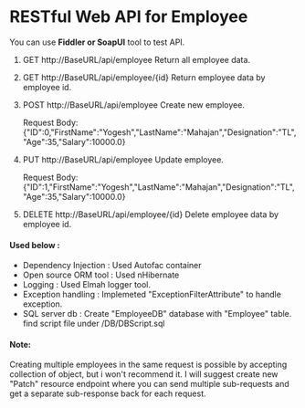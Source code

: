 # RESTful Web API for Employee
You can use **Fiddler or SoapUI** tool to test API.

1. GET http://BaseURL/api/employee
   Return all employee data.
   
2. GET http://BaseURL/api/employee/{id}
   Return employee data by employee id.
   
3. POST http://BaseURL/api/employee Create new employee.
   
   Request Body:
   {"ID":0,"FirstName":"Yogesh","LastName":"Mahajan","Designation":"TL","Age":35,"Salary":10000.0}
   
4. PUT http://BaseURL/api/employee Update employee.
   
   Request Body:
   {"ID":1,"FirstName":"Yogesh","LastName":"Mahajan","Designation":"TL","Age":35,"Salary":10000.0}
      
5. DELETE http://BaseURL/api/employee/{id}
   Delete employee data by employee id.


#### Used below : 
  - Dependency Injection : Used Autofac container
  - Open source ORM tool : Used nHibernate
  - Logging : Used Elmah logger tool.
  - Exception handling : Implemeted "ExceptionFilterAttribute" to handle exception. 
  - SQL server db : Create "EmployeeDB" database with "Employee" table. find script file under /DB/DBScript.sql

#### Note:
Creating multiple employees in the same request is possible by accepting collection of object, but i won't recommend it.
I will suggest create new "Patch" resource endpoint where you can send multiple sub-requests and get a separate sub-response back for each request.
